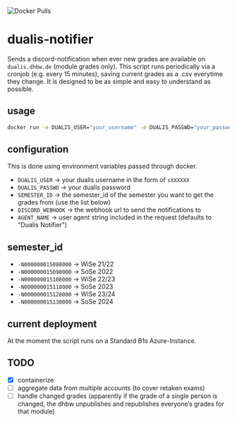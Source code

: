 ![Docker Pulls](https://img.shields.io/docker/pulls/mfloto/dualis-notifier)

# dualis-notifier
Sends a discord-notification when ever new grades are available on ```dualis.dhbw.de``` (module grades only). This script runs periodically via a cronjob (e.g. every 15 minutes), saving current grades as a .csv everytime they change. It is designed to be as simple and easy to understand as possible.

## usage
```bash
docker run -e DUALIS_USER="your_username" -e DUALIS_PASSWD="your_password" -e SEMESTER_ID="your_semester" -e DISCORD_WEBHOOK="your_webhook" mfloto/dualis-notifier:latest
```

## configuration
This is done using environment variables passed through docker.

- ```DUALIS_USER``` -> your dualis username in the form of `sXXXXXX`
- ```DUALIS_PASSWD``` -> your dualis password
- ```SEMESTER_ID``` -> the semester_id of the semester you want to get the grades from (use the list below)
- ```DISCORD_WEBHOOK``` -> the webhook url to send the notifications to
- ```AGENT_NAME``` -> user agent string included in the request (defaults to "Dualis Notifier")

## semester_id
- ```-N000000015088000``` -> WiSe 21/22
- ```-N000000015098000``` -> SoSe 2022
- ```-N000000015108000``` -> WiSe 22/23
- ```-N000000015118000``` -> SoSe 2023
- ```-N000000015128000``` -> WiSe 23/24
- ```-N000000015138000``` -> SoSe 2024

## current deployment
At the moment the script runs on a Standard B1s Azure-Instance.

## TODO
- [x] containerize
- [ ] aggregate data from multiple accounts (to cover retaken exams)
- [ ] handle changed grades (apparently if the grade of a single person is changed, the dhbw unpublishes and republishes everyone’s grades for that module)
